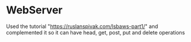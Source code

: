 # WebServer

Used the tutorial "https://ruslanspivak.com/lsbaws-part1/" and complemented it so it can have head, get, post, put and delete operations
